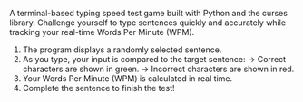 A terminal-based typing speed test game built with Python and the curses library. 
Challenge yourself to type sentences quickly and accurately while tracking your real-time Words Per Minute (WPM).

1. The program displays a randomly selected sentence.
2. As you type, your input is compared to the target sentence:
   -> Correct characters are shown in green.
   -> Incorrect characters are shown in red.
3. Your Words Per Minute (WPM) is calculated in real time.
4. Complete the sentence to finish the test!
